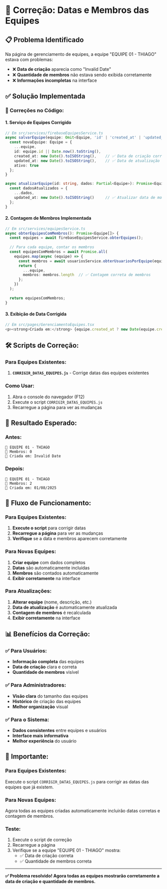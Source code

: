 # 🔧 Correção: Datas e Membros das Equipes

## 📋 Problema Identificado

Na página de gerenciamento de equipes, a equipe "EQUIPE 01 - THIAGO" estava com problemas:
- ❌ **Data de criação** aparecia como "Invalid Date"
- ❌ **Quantidade de membros** não estava sendo exibida corretamente
- ❌ **Informações incompletas** na interface

## ✅ Solução Implementada

### 🔧 **Correções no Código:**

#### 1. **Serviço de Equipes Corrigido**
```typescript
// Em src/services/firebaseEquipesService.ts
async salvarEquipe(equipe: Omit<Equipe, 'id' | 'created_at' | 'updated_at' | 'ativo'>): Promise<Equipe> {
  const novaEquipe: Equipe = {
    ...equipe,
    id: equipe.id || Date.now().toString(),
    created_at: new Date().toISOString(),    // ✅ Data de criação correta
    updated_at: new Date().toISOString(),    // ✅ Data de atualização correta
    ativo: true
  };
}

async atualizarEquipe(id: string, dados: Partial<Equipe>): Promise<Equipe> {
  const dadosAtualizados = {
    ...dados,
    updated_at: new Date().toISOString()     // ✅ Atualizar data de modificação
  };
}
```

#### 2. **Contagem de Membros Implementada**
```typescript
// Em src/services/equipesService.ts
async obterEquipesComMembros(): Promise<Equipe[]> {
  const equipes = await firebaseEquipesService.obterEquipes();
  
  // Para cada equipe, contar os membros
  const equipesComMembros = await Promise.all(
    equipes.map(async (equipe) => {
      const membros = await usuariosService.obterUsuariosPorEquipe(equipe.id);
      return {
        ...equipe,
        membros: membros.length  // ✅ Contagem correta de membros
      };
    })
  );
  
  return equipesComMembros;
}
```

#### 3. **Exibição de Data Corrigida**
```typescript
// Em src/pages/GerenciamentoEquipes.tsx
<p><strong>Criada em:</strong> {equipe.created_at ? new Date(equipe.created_at).toLocaleDateString() : 'Data não disponível'}</p>
```

## 🛠️ **Scripts de Correção:**

### **Para Equipes Existentes:**
1. **`CORRIGIR_DATAS_EQUIPES.js`** - Corrige datas das equipes existentes

### **Como Usar:**
1. Abra o console do navegador (F12)
2. Execute o script `CORRIGIR_DATAS_EQUIPES.js`
3. Recarregue a página para ver as mudanças

## 🎯 **Resultado Esperado:**

### **Antes:**
```
🏢 EQUIPE 01 - THIAGO
👥 Membros: 0
📅 Criada em: Invalid Date
```

### **Depois:**
```
🏢 EQUIPE 01 - THIAGO
👥 Membros: 2
📅 Criada em: 01/08/2025
```

## 🔄 **Fluxo de Funcionamento:**

### **Para Equipes Existentes:**
1. **Execute o script** para corrigir datas
2. **Recarregue a página** para ver as mudanças
3. **Verifique** se a data e membros aparecem corretamente

### **Para Novas Equipes:**
1. **Criar equipe** com dados completos
2. **Datas** são automaticamente incluídas
3. **Membros** são contados automaticamente
4. **Exibir corretamente** na interface

### **Para Atualizações:**
1. **Alterar equipe** (nome, descrição, etc.)
2. **Data de atualização** é automaticamente atualizada
3. **Contagem de membros** é recalculada
4. **Exibir corretamente** na interface

## 📊 **Benefícios da Correção:**

### ✅ **Para Usuários:**
- **Informação completa** das equipes
- **Data de criação** clara e correta
- **Quantidade de membros** visível

### ✅ **Para Administradores:**
- **Visão clara** do tamanho das equipes
- **Histórico** de criação das equipes
- **Melhor organização** visual

### ✅ **Para o Sistema:**
- **Dados consistentes** entre equipes e usuários
- **Interface mais informativa**
- **Melhor experiência** do usuário

## 🚨 **Importante:**

### **Para Equipes Existentes:**
Execute o script `CORRIGIR_DATAS_EQUIPES.js` para corrigir as datas das equipes que já existem.

### **Para Novas Equipes:**
Agora todas as equipes criadas automaticamente incluirão datas corretas e contagem de membros.

### **Teste:**
1. Execute o script de correção
2. Recarregue a página
3. Verifique se a equipe "EQUIPE 01 - THIAGO" mostra:
   - ✅ Data de criação correta
   - ✅ Quantidade de membros correta

---

**✅ Problema resolvido! Agora todas as equipes mostrarão corretamente a data de criação e quantidade de membros.** 